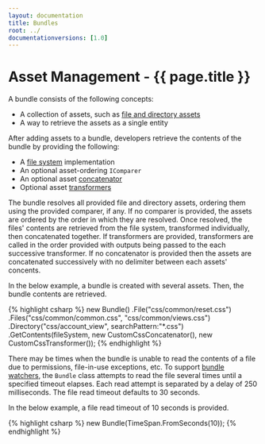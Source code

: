 ```yaml
---
layout: documentation
title: Bundles
root: ../
documentationversions: [1.0]
---
```

Asset Management - {{ page.title }}
=
A bundle consists of the following concepts:
* A collection of assets, such as [file and directory assets](assets.html)
* A way to retrieve the assets as a single entity

After adding assets to a bundle, developers retrieve the contents of the bundle by providing the following:
* A [file system](file_systems.html) implementation
* An optional asset-ordering ```IComparer```
* An optional asset [concatenator](asset_concatenators.html)
* Optional asset [transformers](asset_transformers.html)

The bundle resolves all provided file and directory assets, ordering them using the provided comparer, if any. If no comparer is provided, the assets are ordered by the order in which they are resolved. Once resolved, the files' contents are retrieved from the file system, transformed individually, then concatenated together. If transformers are provided, transformers are called in the order provided with outputs being passed to the each successive transformer. If no concatenator is provided then the assets are concatenated successively with no delimiter between each assets' concents.

In the below example, a bundle is created with several assets. Then, the bundle contents are retrieved.

{% highlight csharp %}
new Bundle()
  .File("css/common/reset.css")
  .Files("css/common/common.css", "css/common/views.css")
  .Directory("css/account_view", searchPattern:"*.css")
  .GetContents(fileSystem, new CustomCssConcatenator(), new CustomCssTransformer());
{% endhighlight %}

There may be times when the bundle is unable to read the contents of a file due to permissions, file-in-use exceptions, etc. To support [bundle watchers](bundle_watchers.html), the ```Bundle``` class attempts to read the file several times until a specified timeout elapses. Each read attempt is separated by a delay of 250 milliseconds. The file read timeout defaults to 30 seconds.

In the below example, a file read timeout of 10 seconds is provided.

{% highlight csharp %}
new Bundle(TimeSpan.FromSeconds(10));
{% endhighlight %}